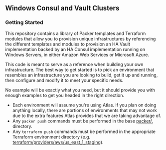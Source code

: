## Windows Consul and Vault Clusters

### Getting Started

This repository contains a library of Packer templates and Terraform modules that allow you to provision unique infrastructures by referencing the different templates and modules to provision an HA Vault implementation backed by an HA Consul implementation running on Windows Servers, in either Amazon Web Services or Microsoft Azure.

This code is meant to serve as a reference when building your own infrastructure. The best way to get started is to pick an environment that resembles an infrastructure you are looking to build, get it up and running, then configure and modify it to meet your specific needs.

No example will be exactly what you need, but it should provide you with enough examples to get you headed in the right direction.

- Each environment will assume you're using Atlas. If you plan on doing anything locally, there are portions of environments that may not work due to the extra features Atlas provides that we are taking advantage of.
- Any `packer push` commands must be performed in the base [packer/.](packer) directory.
- Any `terraform push` commands must be performed in the appropriate Terraform environment directory (e.g. [terraform/providers/aws/us\_east\_1\_staging](terraform/providers/aws/us_east_1_staging)).
